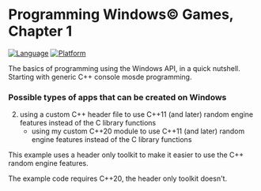 # Programming Windows© Games, Chapter 1
[![Language](https://img.shields.io/badge/Language%20-C++-blue.svg)](https://github.com/GeorgePimpleton/Win32-games/)
[![Platform](https://img.shields.io/badge/Platform%20-Win32-blue.svg)](https://github.com/GeorgePimpleton/Win32-games/)

The basics of programming using the Windows API, in a quick nutshell.  Starting with generic C++ console mosde programming.

### Possible types of apps that can be created on Windows

2. using a custom C++ header file to use C++11 (and later) random engine features instead of the C library functions
    + using my custom C\+\+20 module to use C++11 (and later) random engine features instead of the C library functions

This example uses a header only toolkit to make it easier to use the C++ random engine features.

The example code requires C++20, the header only toolkit doesn't.
